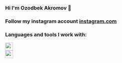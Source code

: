 ### Hi I'm Ozodbek Akromov 👋
### Follow my instagram account <a href="https://www.instagram.com/avazvic___">instagram.com</a>
### Languages and tools I work with:
<code dispay="flex"><img src="https://cdn-icons-png.flaticon.com/512/919/919827.png" width="25px"> <img src="https://www.google.com/url?sa=i&url=https%3A%2F%2Ffreebiesupply.com%2Flogos%2Fcss3-logo%2F&psig=AOvVaw08EgDOooz9FRALTJ8ytf9p&ust=1692992448571000&source=images&cd=vfe&opi=89978449&ved=0CBAQjRxqFwoTCPDF4Z-G9oADFQAAAAAdAAAAABAE" width="25px"></code>
